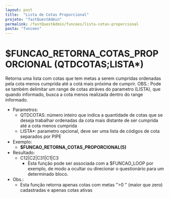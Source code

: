 ```yaml
---
layout: post
title:  "Lista de Cotas Proporcional"
projeto: "fastQuestAdmin"
permalink: /fastQuestAdmin/funcoes/lista-cotas-proporcional
pasta: "funcoes"
---
```

# $FUNCAO_RETORNA_COTAS_PROPORCIONAL (QTDCOTAS;LISTA*)
Retorna uma lista com cotas que tem metas a serem cumpridas ordenadas pela cota menos cumprida até a cotá mais próxima de cumprir.
OBS.: Pode se também delimitar um range de cotas atráves do parametro (LISTA), que quando informado, busca a cota menos realizada dentro do range informado.
- Parametros: 
    - QTDCOTAS: número inteiro que indica a quantidade de cotas que se deseja trabalhar ordenadas da cota mais distante de ser cumprida até a cota menos cumprida
    - LISTA*: parametro opcional, deve ser uma lista de códigos de cota separados por PIPE
- Exemplo:
    - **$FUNCAO_RETORNA_COTAS_PROPORCIONAL(5)**
- Resultado:
    - C12\|C2\|C31\|C1\|C3
        - Esta função pode ser associada com a $FUNCAO_LOOP por exemplo, de modo a ocultar ou direcionar o questionário para um determinado bloco.
- Obs.:
    - Esta função retorna apenas cotas com metas ">0 " (maior que zero) cadastradas e apenas cotas ativas